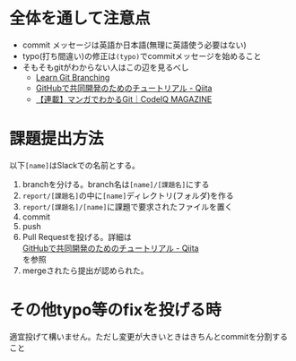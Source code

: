 # 全体を通して注意点

- commit メッセージは英語か日本語(無理に英語使う必要はない)
- typo(打ち間違い)の修正は``(typo)``でcommitメッセージを始めること
- そもそもgitがわからない人はこの辺を見るべし  
    - [Learn Git Branching](http://learngitbranching.js.org/)
    - [GitHubで共同開発のためのチュートリアル - Qiita](http://qiita.com/takeokunnn/items/5bc499121a21f8c5b990)
    - [【連載】マンガでわかるGit｜CodeIQ MAGAZINE](https://codeiq.jp/magazine/category/git-ai/)


# 課題提出方法

以下``[name]``はSlackでの名前とする。

1. branchを分ける。branch名は``[name]/[課題名]``にする
2. ``report/[課題名]``の中に``[name]``ディレクトリ(フォルダ)を作る
3. ``report/[課題名]/[name]``に課題で要求されたファイルを置く
4. commit
5. push
6. Pull Requestを投げる。詳細は  
[GitHubで共同開発のためのチュートリアル - Qiita](http://qiita.com/takeokunnn/items/5bc499121a21f8c5b990#6-%E5%A4%89%E6%9B%B4%E3%82%92master%E3%83%96%E3%83%A9%E3%83%B3%E3%83%81%E9%96%8B%E7%99%BA%E4%B8%BB%E8%A6%81%E3%83%96%E3%83%A9%E3%83%B3%E3%83%81%E3%81%AB%E5%8F%8D%E6%98%A0%E3%81%97%E3%81%A6%E3%82%82%E3%82%89%E3%81%86%E3%81%9F%E3%82%81%E3%81%ABpull-request%E3%82%92%E5%87%BA%E3%81%99)  
を参照
7. mergeされたら提出が認められた。

# その他typo等のfixを投げる時

適宜投げて構いません。ただし変更が大きいときはきちんとcommitを分割すること
